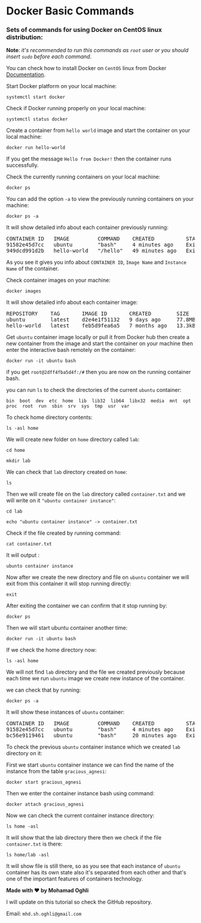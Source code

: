 # Docker Basic Commands
### Sets of commands for using Docker on CentOS linux distribution:
**Note**: _it's recommended to run this commands as `root` user or you should insert `sudo` before each command_.

You can check how to install Docker on `CentOS` linux from Docker [Documentation](https://docs.docker.com/engine/install/centos/).


Start Docker platform on your local machine:

`systemctl start docker`

Check if Docker running properly on your local machine:

`systemctl status docker`

Create a container from `hello world` image and start the container on your local machine:

`docker run hello-world`

If you get the message `Hello from Docker!` then the container runs successfully.

Check the currently running containers on your local machine:

`docker ps`

You can add the option `-a` to view the previously running containers on your machine:

`docker ps -a`

It will show detailed info about each container previously running:

<pre>CONTAINER ID   IMAGE         COMMAND    CREATED          STATUS                      PORTS     NAMES
91582e45d7cc   ubuntu        &quot;bash&quot;     4 minutes ago    Exited (0) 11 seconds ago             agitated_pascal
949dcd991d2b   hello-world   &quot;/hello&quot;   49 minutes ago   Exited (0) 49 minutes ago             objective_dubinsky
</pre>

As you see it gives you info about `CONTAINER ID`, `Image Name` and `Instance Name` of the container.


Check container images on your machine:

`docker images`

It will show detailed info about each container image:

<pre>REPOSITORY    TAG       IMAGE ID       CREATED        SIZE
ubuntu        latest    d2e4e1f51132   9 days ago     77.8MB
hello-world   latest    feb5d9fea6a5   7 months ago   13.3kB
</pre>

Get `ubuntu` container image locally or pull it from Docker hub then create a new container from the image and start the container on your machine then enter the interactive bash remotely on the container:

`docker run -it ubuntu bash`

if you get `root@2dff4fba5d4f:/#` then you are now on the running container bash.

you can run `ls` to check the directories of the current `ubuntu` container:

`bin  boot  dev  etc  home  lib  lib32  lib64  libx32  media  mnt  opt  proc  root  run  sbin  srv  sys  tmp  usr  var`

To check home directory contents:

`ls -asl home`

We will create new folder on `home` directory called `lab`:

`cd home`

`mkdir lab`

We can check that `lab` directory created on `home`:

`ls`

Then we will create file on the `lab` directory called `container.txt` and we will write on it `"ubuntu container instance"`:

`cd lab`

`echo "ubuntu container instance" -> container.txt`

Check if the file created by running command:

`cat container.txt`

It will output :

`ubunto container instance`

Now after we create the new directory and file on `ubuntu` container we will exit from this container it will stop running directly:

`exit`

After exiting the container we can confirm that it stop running by:

`docker ps `

Then we will start ubuntu container another time:

`docker run -it ubuntu bash`

If we check the home directory now:

`ls -asl home`

We will not find `lab` directory and the file we created previously because each time we run `ubuntu` image we create new instance of the container.

we can check that by running:

`docker ps -a`

It will show these instances of `ubuntu` container:

<pre>CONTAINER ID   IMAGE         COMMAND    CREATED          STATUS                      PORTS     NAMES
91582e45d7cc   ubuntu        &quot;bash&quot;     4 minutes ago    Exited (0) 11 seconds ago             agitated_pascal
bc56e9119461   ubuntu        &quot;bash&quot;     20 minutes ago   Exited (0) 7 minutes ago              gracious_agnesi
</pre>
 
To check the previous `ubuntu` container instance which we created `lab` directory on it:

First we start `ubuntu` container instance we can find the name of the instance from the table `gracious_agnesi`:

`docker start gracious_agnesi`

Then we enter the container instance bash using command:

`docker attach gracious_agnesi`

Now we can check the current container instance directory:

`ls home -asl`

It will show that the lab directory there then we check if the file `container.txt` is there:

`ls home/lab -asl`

It will show file is still there, so as you see that each instance of `ubuntu` container has its own state also it's separated from each other and that's one of the important features of containers technology.

**Made with ❤ by Mohamad Oghli**

I will update on this tutorial so check the GitHub repository.

Email:
`mhd.sh.oghli@gmail.com`



